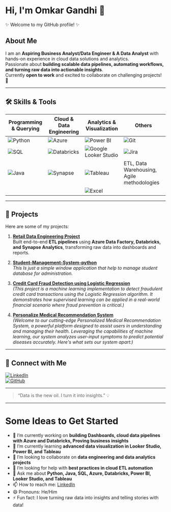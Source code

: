 # Hi, I'm Omkar Gandhi 👋

✨ Welcome to my GitHub profile! ✨

## About Me
I am an **Aspiring Business Analyst/Data Engineer & A Data Analyst** with hands-on experience in cloud data solutions and analytics.  
Passionate about **building scalable data pipelines, automating workflows, and turning raw data into actionable insights**.  
Currently **open to work** and excited to collaborate on challenging projects! 🚀

---

## 🛠️ Skills & Tools

| Programming & Querying | Cloud & Data Engineering | Analytics & Visualization | Others |
|------------------------|------------------------|--------------------------|--------|
| ![Python](https://img.shields.io/badge/Python-3776AB?style=flat-square&logo=python&logoColor=white) | ![Azure](https://img.shields.io/badge/Azure-0078D4?style=flat-square&logo=microsoft-azure&logoColor=white) | ![Power BI](https://img.shields.io/badge/Power%20BI-F2C811?style=flat-square&logo=power-bi&logoColor=white) | ![Git](https://img.shields.io/badge/Git-F05032?style=flat-square&logo=git&logoColor=white) |
| ![SQL](https://img.shields.io/badge/SQL-00758F?style=flat-square&logo=mysql&logoColor=white) | ![Databricks](https://img.shields.io/badge/Databricks-F25C05?style=flat-square&logo=databricks&logoColor=white) | ![Google Looker Studio](https://img.shields.io/badge/Looker%20Studio-4285F4?style=flat-square&logo=google&logoColor=white) | ![Jira](https://img.shields.io/badge/Jira-0052CC?style=flat-square&logo=jira&logoColor=white) |
| ![Java](https://img.shields.io/badge/Java-007396?style=flat-square&logo=java&logoColor=white) | ![Synapse](https://img.shields.io/badge/Synapse-1F77B4?style=flat-square) | ![Tableau](https://img.shields.io/badge/Tableau-E97627?style=flat-square&logo=tableau&logoColor=white) | ETL, Data Warehousing, Agile methodologies |
|                        |                        | ![Excel](https://img.shields.io/badge/Excel-217346?style=flat-square&logo=microsoft-excel&logoColor=white) | |

---

## 📂 Projects

Here are some of my projects:

1. **[Retail Data Engineering Project](https://github.com/OmiStar/RetailDataEngineering)**  
   Built end-to-end **ETL pipelines** using **Azure Data Factory, Databricks, and Synapse Analytics**, transforming raw data into dashboards and reports.

2. **[Student-Management-System-python](https://github.com/OmiStar/Student-Management-python)**  
   *This Is just a simple window application that help to manage student database for administration.*

3. **[Credit Card Fraud Detection using Logistic Regression](https://github.com/OmiStar/CreditCard)**  
   *(This project is a machine learning implementation to detect fraudulent credit card transactions using the Logistic Regression algorithm. It demonstrates how supervised learning can be applied in a real-world financial scenario where fraud prevention is critical.)*

4. **[Personalize Medical Recommendation System](https://github.com/OmiStar/HealthCareMedicatiojnSystem)**  
   *(Welcome to our cutting-edge Personalized Medical Recommendation System, a powerful platform designed to assist users in understanding and managing their health. Leveraging the capabilities of machine learning, our system analyzes user-input symptoms to predict potential diseases accurately. Here's what sets our system apart:)*



---

## 🤝 Connect with Me

[![LinkedIn](https://img.shields.io/badge/LinkedIn-0077B5?style=for-the-badge&logo=linkedin&logoColor=white)](https://www.linkedin.com/in/yourprofile)  
[![GitHub](https://img.shields.io/badge/GitHub-181717?style=for-the-badge&logo=github&logoColor=white)](https://github.com/OmiStar)  

---

> “Data is the new oil. I turn it into insights.” 💡

---

# Some Ideas to Get Started

- 🔭 I’m currently working on **building Dashboards, cloud data pipelines with Azure and Databricks, Proving business insights**  
- 🌱 I’m currently learning **advanced data visualization in Looker Studio, Power BI, and Tableau**  
- 👯 I’m looking to collaborate on **data engineering and data analytics projects**  
- 🤔 I’m looking for help with **best practices in cloud ETL automation**  
- 💬 Ask me about **Python, Java, SQL, Azure, Databricks, Power BI, Looker Studio, and Tableau**  
- 📫 How to reach me: [LinkedIn](https://www.linkedin.com/in/yourprofile)  
- 😄 Pronouns: He/Him  
- ⚡ Fun fact: I love turning raw data into insights and telling stories with data!
